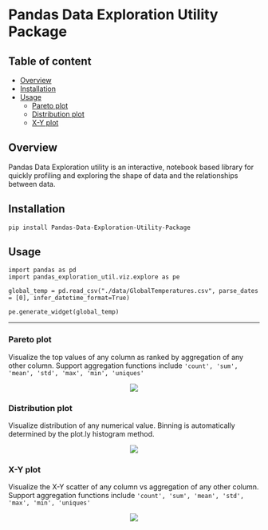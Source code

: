 # Pandas Data Exploration Utility Package

## Table of content
  * [Overview](#overview)
  * [Installation](#installation)
  * [Usage](#usage)
    + [Pareto plot](#pareto-plot)
    + [Distribution plot](#distribution-plot)
    + [X-Y plot](#x-y-plot)

## Overview
Pandas Data Exploration utility is an interactive, notebook based library for quickly profiling and exploring the shape of data and the relationships between data.

## Installation
```
pip install Pandas-Data-Exploration-Utility-Package
```

## Usage
```
import pandas as pd
import pandas_exploration_util.viz.explore as pe

global_temp = pd.read_csv("./data/GlobalTemperatures.csv", parse_dates = [0], infer_datetime_format=True)

pe.generate_widget(global_temp)
```
***
### Pareto plot
Visualize the top values of any column as ranked by aggregation of any other column. Support aggregation functions include `'count', 'sum', 'mean', 'std', 'max', 'min', 'uniques'`
<p align="center">
    <img src="https://raw.githubusercontent.com/yifeihuang/pandas_exploration_util/master/img/pareto.png">
</a></p>

### Distribution plot
Visualize distribution of any numerical value. Binning is automatically determined by the plot.ly histogram method.
<p align="center">
    <img src="https://raw.githubusercontent.com/yifeihuang/pandas_exploration_util/master/img/distribution.png">
</a></p>

### X-Y plot
Visualize the X-Y scatter of any column vs aggregation of any other column. Support aggregation functions include `'count', 'sum', 'mean', 'std', 'max', 'min', 'uniques'`
<p align="center">
    <img src="https://raw.githubusercontent.com/yifeihuang/pandas_exploration_util/master/img/x-y.png">
</a></p>